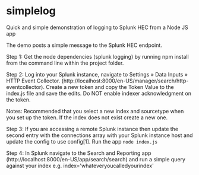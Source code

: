 # simplelog
Quick and simple demonstration of logging to Splunk HEC from a Node JS app

The demo posts a simple message to the Splunk HEC endpoint.

Step 1: 
Get the node dependencies (splunk logging) by running npm install from the command line within the project folder.

Step 2:
Log into your Splunk instance, navigate to Settings »  Data Inputs » HTTP Event Collector. (http://localhost:8000/en-US/manager/search/http-eventcollector). 
Create a new token and copy the Token Value to the index.js file and save the edits. Do NOT enable indexer acknowledgment on the token.

Notes: 
Recommended that you select a new index and sourcetype when you set up the token. If the index does not exist create a new one.

Step 3: 
If you are accessing a remote Splunk instance then update the second entry with the connections array with your Splunk instance host and update the config to use config[1].
Run the app ```node index.js```

Step 4: In Splunk navigate to the Search and Reporting app (http://localhost:8000/en-US/app/search/search) and run a simple query against your index e.g. index='whateveryoucalledyourindex'

